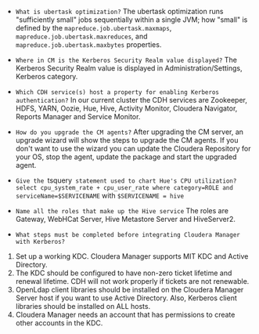 * `What is ubertask optimization?`
The ubertask optimization runs "sufficiently small" jobs sequentially within a single JVM; how "small" is defined by the `mapreduce.job.ubertask.maxmaps`, `mapreduce.job.ubertask.maxreduces`, and `mapreduce.job.ubertask.maxbytes` properties.

* `Where in CM is the Kerberos Security Realm value displayed?`
The Kerberos Security Realm value is displayed in Administration/Settings, Kerberos category.

* `Which CDH service(s) host a property for enabling Kerberos authentication?`
In our current cluster the CDH services are Zookeeper, HDFS, YARN, Oozie, Hue, Hive, Activity Monitor, Cloudera Navigator, Reports Manager and Service Monitor.

* `How do you upgrade the CM agents?`
After upgrading the CM server, an upgrade wizard will show the steps to upgrade the CM agents. If you don't want to use the wizard you can update the Cloudera Repository for your OS, stop the agent, update the package and start the upgraded agent.

* `Give the `tsquery` statement used to chart Hue's CPU utilization?`
`select cpu_system_rate + cpu_user_rate where category=ROLE and serviceName=$SERVICENAME` with `$SERVICENAME = hive`

* `Name all the roles that make up the Hive service`
The roles are Gateway, WebHCat Server, Hive Metastore Server and HiveServer2.

* `What steps must be completed before integrating Cloudera Manager with Kerberos?`
1. Set up a working KDC. Cloudera Manager supports MIT KDC and Active Directory.
2. The KDC should be configured to have non-zero ticket lifetime and renewal lifetime. CDH will not work properly if tickets are not renewable.
3. OpenLdap client libraries should be installed on the Cloudera Manager Server host if you want to use Active Directory. Also, Kerberos client libraries should be installed on ALL hosts.
4. Cloudera Manager needs an account that has permissions to create other accounts in the KDC.
